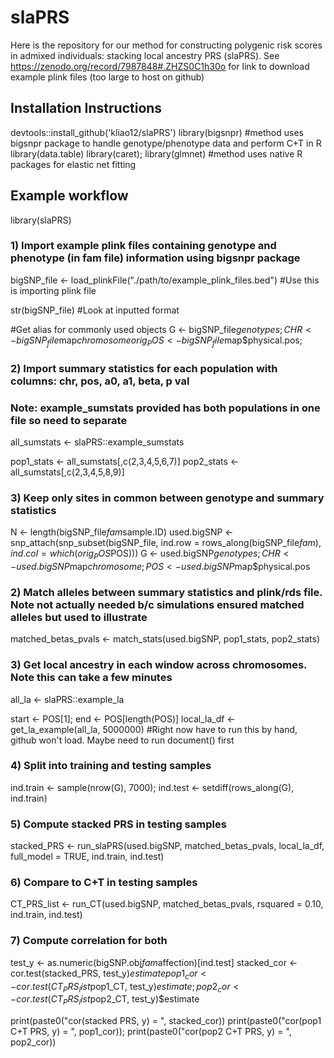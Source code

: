 # slaPRS
Here is the repository for our method for constructing polygenic risk scores in admixed individuals: stacking local ancestry PRS (slaPRS). See https://zenodo.org/record/7987848#.ZHZS0C1h30o for link to download example plink files (too large to host on github)

## Installation Instructions
devtools::install_github('kliao12/slaPRS')
library(bigsnpr) #method uses bigsnpr package to handle genotype/phenotype data and perform C+T in R
library(data.table)
library(caret); library(glmnet) #method uses native R packages for elastic net fitting

## Example workflow
library(slaPRS)

### 1) Import example plink files containing genotype and phenotype (in fam file) information using bigsnpr package
bigSNP_file <- load_plinkFile("./path/to/example_plink_files.bed") #Use this is importing plink file 

str(bigSNP_file) #Look at inputted format

#Get alias for commonly used objects
G   <- bigSNP_file$genotypes; CHR <- bigSNP_file$map$chromosome
orig_POS <- bigSNP_file$map$physical.pos; 

### 2) Import summary statistics for each population with columns: chr, pos, a0, a1, beta, p val
### Note: example_sumstats provided has both populations in one file so need to separate
all_sumstats <- slaPRS::example_sumstats

pop1_stats <- all_sumstats[,c(2,3,4,5,6,7)]
pop2_stats <- all_sumstats[,c(2,3,4,5,8,9)]

### 3) Keep only sites in common between genotype and summary statistics
N <- length(bigSNP_file$fam$sample.ID)
used.bigSNP <- snp_attach(snp_subset(bigSNP_file, ind.row = rows_along(bigSNP_file$fam), ind.col = which(orig_POS %in% all_sumstats$POS)))
G <- used.bigSNP$genotypes; CHR <- used.bigSNP$map$chromosome; POS <- used.bigSNP$map$physical.pos

### 2) Match alleles between summary statistics and plink/rds file. Note not actually needed b/c simulations ensured matched alleles but used to illustrate
matched_betas_pvals <- match_stats(used.bigSNP, pop1_stats, pop2_stats)

### 3) Get local ancestry in each window across chromosomes. Note this can take a few minutes
all_la <- slaPRS::example_la

start <- POS[1]; end <- POS[length(POS)]
local_la_df <- get_la_example(all_la, 5000000) #Right now have to run this by hand, github won't load. Maybe need to run document() first

### 4) Split into training and testing samples 
ind.train <- sample(nrow(G), 7000); ind.test <- setdiff(rows_along(G), ind.train)

### 5) Compute stacked PRS in testing samples
stacked_PRS <- run_slaPRS(used.bigSNP, matched_betas_pvals, local_la_df, full_model = TRUE, ind.train, ind.test)

### 6) Compare to C+T in testing samples 
CT_PRS_list <- run_CT(used.bigSNP, matched_betas_pvals, rsquared = 0.10, ind.train, ind.test)

### 7) Compute correlation for both
test_y <- as.numeric(bigSNP.obj$fam$affection)[ind.test]
stacked_cor <- cor.test(stacked_PRS, test_y)$estimate
pop1_cor <- cor.test(CT_PRS_list$pop1_CT, test_y)$estimate; pop2_cor <- cor.test(CT_PRS_list$pop2_CT, test_y)$estimate

print(paste0("cor(stacked PRS, y) = ", stacked_cor))
print(paste0("cor(pop1 C+T PRS, y) = ", pop1_cor)); print(paste0("cor(pop2 C+T PRS, y) = ", pop2_cor))
